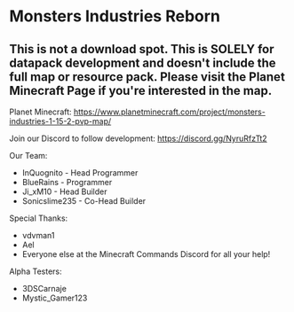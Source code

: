 # Monsters Industries Reborn
## This is not a download spot. This is SOLELY for datapack development and doesn't include the full map or resource pack. Please visit the Planet Minecraft Page if you're interested in the map.
Planet Minecraft:
https://www.planetminecraft.com/project/monsters-industries-1-15-2-pvp-map/

Join our Discord to follow development:
https://discord.gg/NyruRfzTt2

Our Team:
- InQuognito - Head Programmer
- BlueRains - Programmer
- Ji_xM10 - Head Builder
- Sonicslime235 - Co-Head Builder

Special Thanks:
- vdvman1
- Ael
- Everyone else at the Minecraft Commands Discord for all your help!

Alpha Testers:
- 3DSCarnaje
- Mystic_Gamer123
